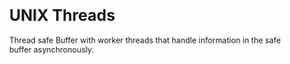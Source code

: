 # UNIX Threads
Thread safe Buffer with worker threads that handle information in the safe
buffer asynchronously. 
